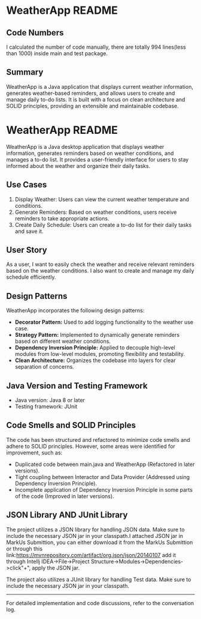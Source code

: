 # WeatherApp README

## Code Numbers
I calculated the number of code manually, there are totally 994 lines(less than 1000) inside main and test package.


## Summary
WeatherApp is a Java application that displays current weather information,
generates weather-based reminders, and allows users to create and manage daily to-do lists.
It is built with a focus on clean architecture and SOLID principles, providing an extensible and maintainable codebase.

# WeatherApp README

WeatherApp is a Java desktop application that displays weather information, generates reminders based on
weather conditions, and manages a to-do list. It provides a user-friendly interface for users to stay informed
about the weather and organize their daily tasks.

## Use Cases

1. Display Weather: Users can view the current weather temperature and conditions.
2. Generate Reminders: Based on weather conditions, users receive reminders to take appropriate actions.
3. Create Daily Schedule: Users can create a to-do list for their daily tasks and save it.

## User Story

As a user, I want to easily check the weather and receive relevant reminders based on the weather conditions.
I also want to create and manage my daily schedule efficiently.

## Design Patterns

WeatherApp incorporates the following design patterns:

- **Decorator Pattern:** Used to add logging functionality to the weather use case.
- **Strategy Pattern:** Implemented to dynamically generate reminders based on different weather conditions.
- **Dependency Inversion Principle:** Applied to decouple high-level modules from low-level modules,
promoting flexibility and testability.
- **Clean Architecture:** Organizes the codebase into layers for clear separation of concerns.

## Java Version and Testing Framework

- Java version: Java 8 or later
- Testing framework: JUnit

## Code Smells and SOLID Principles

The code has been structured and refactored to minimize code smells and adhere to SOLID principles.
However, some areas were identified for improvement, such as:
- Duplicated code between main.java and WeatherApp (Refactored in later versions).
- Tight coupling between Interactor and Data Provider (Addressed using Dependency Inversion Principle).
- Incomplete application of Dependency Inversion Principle in some parts of the code (Improved in later versions).

## JSON Library AND JUnit Library

The project utilizes a JSON library for handling JSON data. Make sure to include the necessary
JSON jar in your classpath.I attached JSON jar in MarkUs Submittion, you can either download it from the MarkUs Submittion or through this link:https://mvnrepository.com/artifact/org.json/json/20140107
add it through Intellj IDEA->File->Project Structure->Modules->Dependencies->click"+", apply the JSON jar.

The project also utilizes a JUnit library for handling Test data. Make sure to include the necessary
JSON jar in your classpath.


---
For detailed implementation and code discussions, refer to the conversation log.

